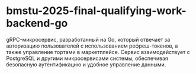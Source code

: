 # bmstu-2025-final-qualifying-work-backend-go
gRPC-микросервис, разработанный на Go, который отвечает за авторизацию пользователей с использованием рефреш-токенов, а также управление тортами в маркетплейсе. Сервис взаимодействует с PostgreSQL и другими микросервисами системы, обеспечивая безопасную аутентификацию и удобное управление данными.
